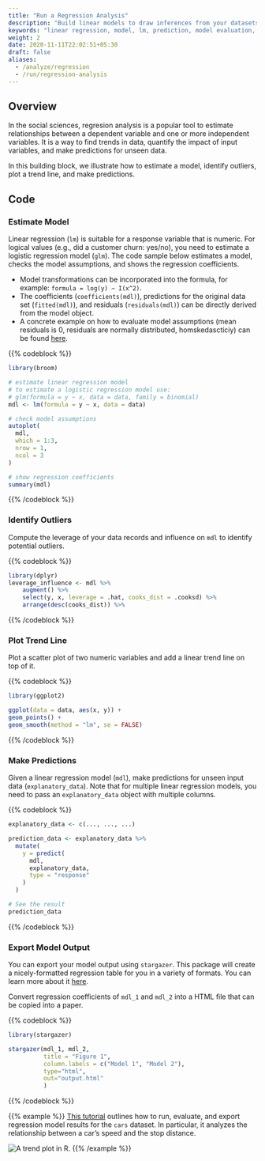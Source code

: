 ```yaml
---
title: "Run a Regression Analysis"
description: "Build linear models to draw inferences from your datasets."
keywords: "linear regression, model, lm, prediction, model evaluation, linear inferences"
weight: 2
date: 2020-11-11T22:02:51+05:30
draft: false
aliases:
  - /analyze/regression
  - /run/regression-analysis
---
```


## Overview
In the social sciences, regresion analysis is a popular tool to estimate relationships between a dependent variable and one or more independent variables. It is a way to find trends in data, quantify the impact of input variables, and make predictions for unseen data.

In this building block, we illustrate how to estimate a model, identify outliers, plot a trend line, and make predictions.

## Code

### Estimate Model
Linear regression (`lm`) is suitable for a response variable that is numeric. For logical values (e.g., did a customer churn: yes/no), you need to estimate a logistic regression model (`glm`). The code sample below estimates a model, checks the model assumptions, and shows the regression coefficients.

* Model transformations can be incorporated into the formula, for example: `formula = log(y) ~ I(x^2)`.
* The coefficients (`coefficients(mdl)`), predictions for the original data set (`fitted(mdl)`), and residuals (`residuals(mdl)`) can be directly derived from the model object.
* A concrete example on how to evaluate model assumptions (mean residuals is 0, residuals are normally distributed, homskedascticiy) can be found [here]().

{{% codeblock %}}
```R
library(broom)

# estimate linear regression model
# to estimate a logistic regression model use:
# glm(formula = y ~ x, data = data, family = binomial)
mdl <- lm(formula = y ~ x, data = data)

# check model assumptions
autoplot(
  mdl,
  which = 1:3,
  nrow = 1,
  ncol = 3
)

# show regression coefficients
summary(mdl)
```
{{% /codeblock %}}

### Identify Outliers
Compute the leverage of your data records and influence on `mdl` to identify potential outliers.

{{% codeblock %}}
```R
library(dplyr)
leverage_influence <- mdl %>%
    augment() %>%
    select(y, x, leverage = .hat, cooks_dist = .cooksd) %>%
    arrange(desc(cooks_dist)) %>%
```
{{% /codeblock %}}

### Plot Trend Line
Plot a scatter plot of two numeric variables and add a linear trend line on top of it.

{{% codeblock %}}
```R
library(ggplot2)

ggplot(data = data, aes(x, y)) +
geom_points() +
geom_smooth(method = "lm", se = FALSE)
```
{{% /codeblock %}}


### Make Predictions
Given a linear regression model (`mdl`), make predictions for unseen input data (`explanatory_data`). Note that for multiple linear regression models, you need to pass an `explanatory_data` object with multiple columns.

{{% codeblock %}}
```R
explanatory_data <- c(..., ..., ...)

prediction_data <- explanatory_data %>%
  mutate(   
    y = predict(
      mdl,
      explanatory_data,
      type = "response"
    )
  )

# See the result
prediction_data
```
{{% /codeblock %}}


### Export Model Output

You can export your model output using `stargazer`. This package will create a nicely-formatted regression table for you in a variety of formats. You can learn more about it [here](/export/tables).

Convert regression coefficients of `mdl_1` and `mdl_2` into a HTML file that can be copied into a paper.

{{% codeblock %}}
```R
library(stargazer)

stargazer(mdl_1, mdl_2,
          title = "Figure 1",
          column.labels = c("Model 1", "Model 2"),
          type="html",
          out="output.html"  
          )
```
{{% /codeblock %}}


{{% example %}}
[This tutorial](https://dprep.hannesdatta.com/docs/building-blocks/regression-analysis/) outlines how to run, evaluate, and export regression model results for the `cars` dataset.  In particular, it analyzes the relationship between a car’s speed and the stop distance.

![A trend plot in R.](../images/trend_plots.png)
{{% /example %}}
